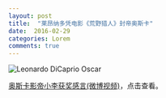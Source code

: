 ```yaml
---
layout: post
title:  "莱昂纳多凭电影《荒野猎人》封帝奥斯卡"
date:  2016-02-29
categories: Lorem
comments: true
---
```


![Leonardo DiCaprio Oscar](https://www.google.com.hk/search?q=Leonardo+DiCaprio+Oscar&newwindow=1&safe=strict&biw=1680&bih=913&tbm=isch&imgil=kxmeYmG13Tmw9M%253A%253BjWD5fb1PaDqgaM%253Bhttps%25253A%25252F%25252Fwww.washingtonpost.com%25252Fnews%25252Farts-and-entertainment%25252Fwp%25252F2016%25252F01%25252F11%25252Fleonardo-dicaprio-is-finally-going-to-win-that-oscar-now-right%25252F&source=iu&pf=m&fir=kxmeYmG13Tmw9M%253A%252CjWD5fb1PaDqgaM%252C_&usg=__vwa2QgNAkqcJ9NXieDKravHkx3Y%3D&ved=0ahUKEwig646Zj53LAhUWBY4KHbrPC1IQyjcIIw&ei=8kzUVqCqMJaKuAS6n6-QBQ)

<a href="http://weibo.com/p/2304447d7012bede252e0d6ef5e1c34b692c52">奥斯卡影帝小李获奖感言(微博视频)</a>，点击查看。

